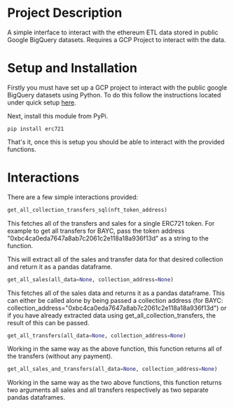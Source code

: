 # Project Description

A simple interface to interact with the ethereum ETL data stored in public Google BigQuery datasets. Requires a GCP Project to interact with the data.

# Setup and Installation

Firstly you must have set up a GCP project to interact with the public google BigQuery datasets using Python. To do this follow the instructions located under quick setup [here](https://pypi.org/project/google-cloud-bigquery/).


Next, install this module from PyPi.

```
pip install erc721
```

That's it, once this is setup you should be able to interact with the provided functions.

# Interactions

There are a few simple interactions provided:

```python
get_all_collection_transfers_sql(nft_token_address)
```

This fetches all of the transfers and sales for a single ERC721 token. For example to get all transfers for BAYC, pass the token address "0xbc4ca0eda7647a8ab7c2061c2e118a18a936f13d" as a string to the function.

This will extract all of the sales and transfer data for that desired collection and return it as a pandas dataframe.

```python
get_all_sales(all_data=None, collection_address=None)
```

This fetches all of the sales data and returns it as a pandas dataframe. This can either be called alone by being passed a collection address (for BAYC: collection_address="0xbc4ca0eda7647a8ab7c2061c2e118a18a936f13d") or if you have already extracted data using get_all_collection_transfers, the result of this can be passed.

```python
get_all_transfers(all_data=None, collection_address=None)
```

Working in the same way as the above function, this function returns all of the transfers (without any payment).

```python
get_all_sales_and_transfers(all_data=None, collection_address=None)
```

Working in the same way as the two above functions, this function returns two arguments all sales and all transfers respectively as two separate pandas dataframes.